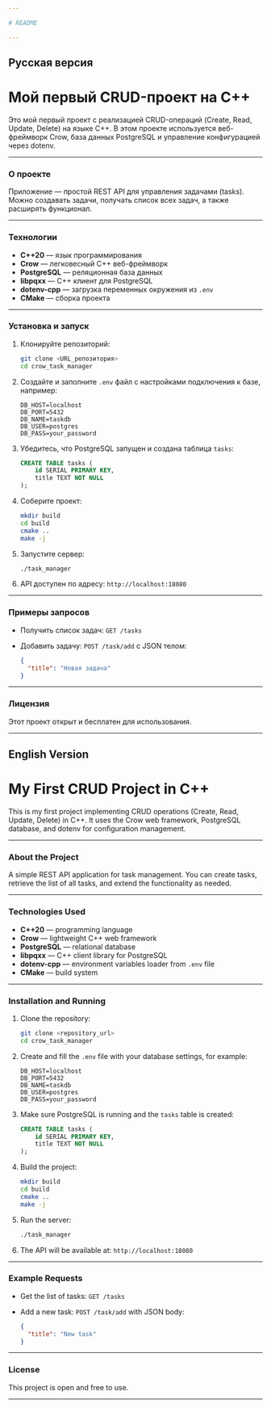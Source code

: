 ```yaml
---

# README

---
```


## Русская версия

# Мой первый CRUD-проект на C++

Это мой первый проект с реализацией CRUD-операций (Create, Read, Update, Delete) на языке C++. В этом проекте используется веб-фреймворк Crow, база данных PostgreSQL и управление конфигурацией через dotenv.

---

### О проекте

Приложение — простой REST API для управления задачами (tasks). Можно создавать задачи, получать список всех задач, а также расширять функционал.

---

### Технологии

* **C++20** — язык программирования
* **Crow** — легковесный C++ веб-фреймворк
* **PostgreSQL** — реляционная база данных
* **libpqxx** — C++ клиент для PostgreSQL
* **dotenv-cpp** — загрузка переменных окружения из `.env`
* **CMake** — сборка проекта

---

### Установка и запуск

1. Клонируйте репозиторий:

   ```bash
   git clone <URL_репозитория>
   cd crow_task_manager
   ```
2. Создайте и заполните `.env` файл с настройками подключения к базе, например:

   ```
   DB_HOST=localhost
   DB_PORT=5432
   DB_NAME=taskdb
   DB_USER=postgres
   DB_PASS=your_password
   ```
3. Убедитесь, что PostgreSQL запущен и создана таблица `tasks`:

   ```sql
   CREATE TABLE tasks (
       id SERIAL PRIMARY KEY,
       title TEXT NOT NULL
   );
   ```
4. Соберите проект:

   ```bash
   mkdir build
   cd build
   cmake ..
   make -j
   ```
5. Запустите сервер:

   ```bash
   ./task_manager
   ```
6. API доступен по адресу: `http://localhost:18080`

---

### Примеры запросов

* Получить список задач:
  `GET /tasks`

* Добавить задачу:
  `POST /task/add` с JSON телом:

  ```json
  {
    "title": "Новая задача"
  }
  ```

---

### Лицензия

Этот проект открыт и бесплатен для использования.

---

## English Version

# My First CRUD Project in C++

This is my first project implementing CRUD operations (Create, Read, Update, Delete) in C++. It uses the Crow web framework, PostgreSQL database, and dotenv for configuration management.

---

### About the Project

A simple REST API application for task management. You can create tasks, retrieve the list of all tasks, and extend the functionality as needed.

---

### Technologies Used

* **C++20** — programming language
* **Crow** — lightweight C++ web framework
* **PostgreSQL** — relational database
* **libpqxx** — C++ client library for PostgreSQL
* **dotenv-cpp** — environment variables loader from `.env` file
* **CMake** — build system

---

### Installation and Running

1. Clone the repository:

   ```bash
   git clone <repository_url>
   cd crow_task_manager
   ```
2. Create and fill the `.env` file with your database settings, for example:

   ```
   DB_HOST=localhost
   DB_PORT=5432
   DB_NAME=taskdb
   DB_USER=postgres
   DB_PASS=your_password
   ```
3. Make sure PostgreSQL is running and the `tasks` table is created:

   ```sql
   CREATE TABLE tasks (
       id SERIAL PRIMARY KEY,
       title TEXT NOT NULL
   );
   ```
4. Build the project:

   ```bash
   mkdir build
   cd build
   cmake ..
   make -j
   ```
5. Run the server:

   ```bash
   ./task_manager
   ```
6. The API will be available at: `http://localhost:18080`

---

### Example Requests

* Get the list of tasks:
  `GET /tasks`

* Add a new task:
  `POST /task/add` with JSON body:

  ```json
  {
    "title": "New task"
  }
  ```

---

### License

This project is open and free to use.

---
